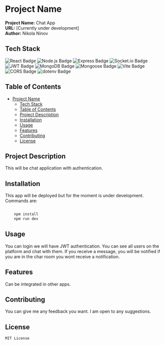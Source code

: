 # Project Name

**Project Name:** Chat App  
**URL:** [Currently under development]  
**Author:** Nikola Ninov  
## Tech Stack

<p>
  <img src="https://img.shields.io/badge/React-61DAFB?logo=react&logoColor=white&style=flat-square" alt="React Badge" />
  <img src="https://img.shields.io/badge/Node.js-339933?logo=node.js&logoColor=white&style=flat-square" alt="Node.js Badge" />
  <img src="https://img.shields.io/badge/Express-000000?logo=express&logoColor=white&style=flat-square" alt="Express Badge" />
  <img src="https://img.shields.io/badge/Socket.io-010101?logo=socket.io&logoColor=white&style=flat-square" alt="Socket.io Badge" />
  <img src="https://img.shields.io/badge/JWT-000000?logo=json-web-tokens&logoColor=white&style=flat-square" alt="JWT Badge" />
  <img src="https://img.shields.io/badge/MongoDB-47A248?logo=mongodb&logoColor=white&style=flat-square" alt="MongoDB Badge" />
  <img src="https://img.shields.io/badge/Mongoose-47A248?logo=mongodb&logoColor=white&style=flat-square" alt="Mongoose Badge" />
  <img src="https://img.shields.io/badge/Vite-646CFF?logo=vite&logoColor=white&style=flat-square" alt="Vite Badge" />
  <img src="https://img.shields.io/badge/CORS-FF3E00?logo=mozilla-firefox&logoColor=white&style=flat-square" alt="CORS Badge" />
  <img src="https://img.shields.io/badge/dotenv-007ACC?logo=dotenv&logoColor=white&style=flat-square" alt="dotenv Badge" />
</p>

## Table of Contents

- [Project Name](#project-name)
  - [Tech Stack](#tech-stack)
  - [Table of Contents](#table-of-contents)
  - [Project Description](#project-description)
  - [Installation](#installation)
  - [Usage](#usage)
  - [Features](#features)
  - [Contributing](#contributing)
  - [License](#license)

## Project Description

This will be chat application with authentication.

## Installation

This app will be deployed but for the moment is under development.
Commands are:

```JavaScript

    npm install
    npm run dev

```

## Usage

You can login we will have JWT authentication.
You can see all users on the platform and chat with them. If you receive a message, you will be notified if you are in the char room you wont receive a notification. 

## Features

Can be integrated in other apps.

## Contributing

You can give me any feedback you want. I am open to any suggestions.

## License
```
MIT License

```

